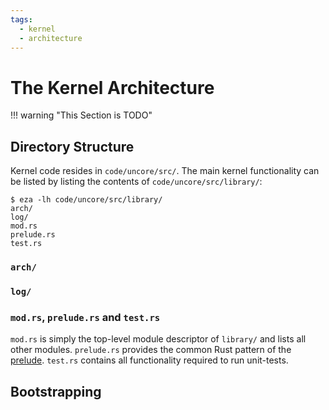 ```yaml
---
tags:
  - kernel
  - architecture
---
```


# The Kernel Architecture

!!! warning "This Section is TODO"

## Directory Structure

Kernel code resides in `code/uncore/src/`. The main kernel functionality can be listed by listing the contents of `code/uncore/src/library/`:

```console
$ eza -lh code/uncore/src/library/
arch/
log/
mod.rs
prelude.rs
test.rs
```

### `arch/`

### `log/`

### `mod.rs`, `prelude.rs` and `test.rs`

`mod.rs` is simply the top-level module descriptor of `library/` and lists all other modules. `prelude.rs` provides the common Rust pattern of the [prelude](https://stackoverflow.com/questions/36384840/what-is-the-prelude). `test.rs` contains all functionality required to run unit-tests.

## Bootstrapping
